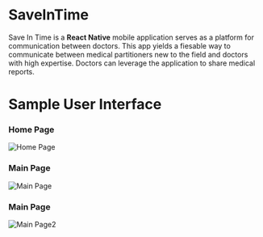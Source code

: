 # SaveInTime

Save In Time is a **React Native** mobile application serves as a platform for communication between doctors. This app yields a fiesable way to communicate between medical partitioners new to the field and doctors with high expertise. Doctors can leverage the application to share medical reports.

# Sample User Interface

### Home Page
![Home Page](https://user-images.githubusercontent.com/39454782/91585047-29cb7f80-e971-11ea-9761-84618b06f54a.jpeg)

### Main Page
![Main Page](https://user-images.githubusercontent.com/39454782/91585054-2c2dd980-e971-11ea-97dd-dd0d79a28681.jpeg)

### Main Page
![Main Page2](https://user-images.githubusercontent.com/39454782/91585066-2f28ca00-e971-11ea-9096-9971ba6fdc53.jpeg)

